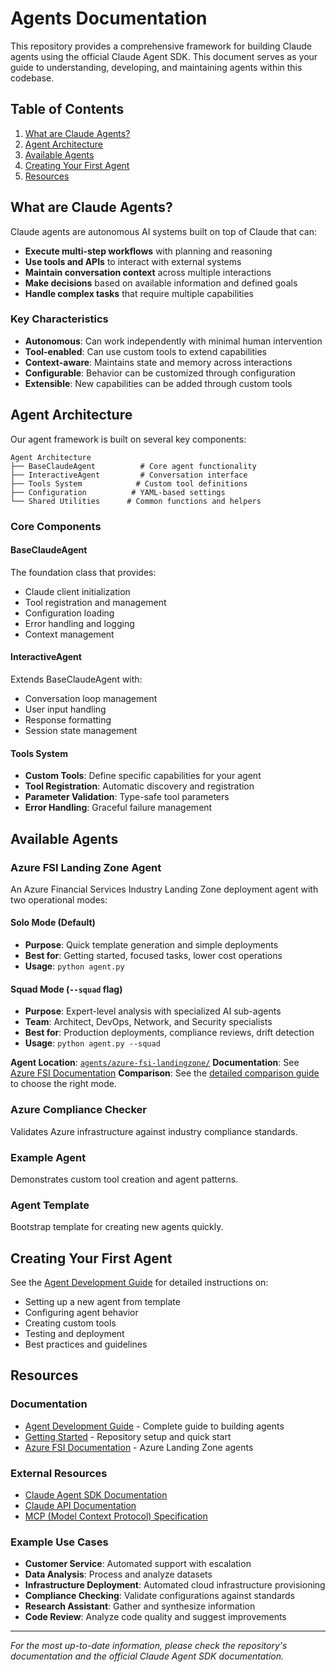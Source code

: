 # Agents Documentation

This repository provides a comprehensive framework for building Claude agents using the official Claude Agent SDK. This document serves as your guide to understanding, developing, and maintaining agents within this codebase.

## Table of Contents

1. [What are Claude Agents?](#what-are-claude-agents)
2. [Agent Architecture](#agent-architecture)
3. [Available Agents](#available-agents)
4. [Creating Your First Agent](#creating-your-first-agent)
5. [Resources](#resources)

## What are Claude Agents?

Claude agents are autonomous AI systems built on top of Claude that can:

- **Execute multi-step workflows** with planning and reasoning
- **Use tools and APIs** to interact with external systems
- **Maintain conversation context** across multiple interactions
- **Make decisions** based on available information and defined goals
- **Handle complex tasks** that require multiple capabilities

### Key Characteristics

- **Autonomous**: Can work independently with minimal human intervention
- **Tool-enabled**: Can use custom tools to extend capabilities
- **Context-aware**: Maintains state and memory across interactions
- **Configurable**: Behavior can be customized through configuration
- **Extensible**: New capabilities can be added through custom tools

## Agent Architecture

Our agent framework is built on several key components:

```
Agent Architecture
├── BaseClaudeAgent          # Core agent functionality
├── InteractiveAgent         # Conversation interface
├── Tools System            # Custom tool definitions
├── Configuration          # YAML-based settings
└── Shared Utilities      # Common functions and helpers
```

### Core Components

#### BaseClaudeAgent
The foundation class that provides:
- Claude client initialization
- Tool registration and management
- Configuration loading
- Error handling and logging
- Context management

#### InteractiveAgent
Extends BaseClaudeAgent with:
- Conversation loop management
- User input handling
- Response formatting
- Session state management

#### Tools System
- **Custom Tools**: Define specific capabilities for your agent
- **Tool Registration**: Automatic discovery and registration
- **Parameter Validation**: Type-safe tool parameters
- **Error Handling**: Graceful failure management

## Available Agents

### Azure FSI Landing Zone Agent

An Azure Financial Services Industry Landing Zone deployment agent with two operational modes:

#### Solo Mode (Default)
- **Purpose**: Quick template generation and simple deployments
- **Best for**: Getting started, focused tasks, lower cost operations
- **Usage**: `python agent.py`

#### Squad Mode (`--squad` flag)
- **Purpose**: Expert-level analysis with specialized AI sub-agents
- **Team**: Architect, DevOps, Network, and Security specialists
- **Best for**: Production deployments, compliance reviews, drift detection
- **Usage**: `python agent.py --squad`

**Agent Location**: [`agents/azure-fsi-landingzone/`](../../agents/azure-fsi-landingzone/)
**Documentation**: See [Azure FSI Documentation](../azure-fsi/README.md)
**Comparison**: See the [detailed comparison guide](../azure-fsi/guides/comparison.md) to choose the right mode.

### Azure Compliance Checker
Validates Azure infrastructure against industry compliance standards.

### Example Agent
Demonstrates custom tool creation and agent patterns.

### Agent Template
Bootstrap template for creating new agents quickly.

## Creating Your First Agent

See the [Agent Development Guide](creating-agents.md) for detailed instructions on:

- Setting up a new agent from template
- Configuring agent behavior
- Creating custom tools
- Testing and deployment
- Best practices and guidelines

## Resources

### Documentation
- [Agent Development Guide](creating-agents.md) - Complete guide to building agents
- [Getting Started](../getting-started.md) - Repository setup and quick start
- [Azure FSI Documentation](../azure-fsi/README.md) - Azure Landing Zone agents

### External Resources
- [Claude Agent SDK Documentation](https://github.com/anthropics/claude-agent-sdk-python)
- [Claude API Documentation](https://docs.anthropic.com/)
- [MCP (Model Context Protocol) Specification](https://spec.modelcontextprotocol.io/)

### Example Use Cases
- **Customer Service**: Automated support with escalation
- **Data Analysis**: Process and analyze datasets
- **Infrastructure Deployment**: Automated cloud infrastructure provisioning
- **Compliance Checking**: Validate configurations against standards
- **Research Assistant**: Gather and synthesize information
- **Code Review**: Analyze code quality and suggest improvements

---

*For the most up-to-date information, please check the repository's documentation and the official Claude Agent SDK documentation.*

